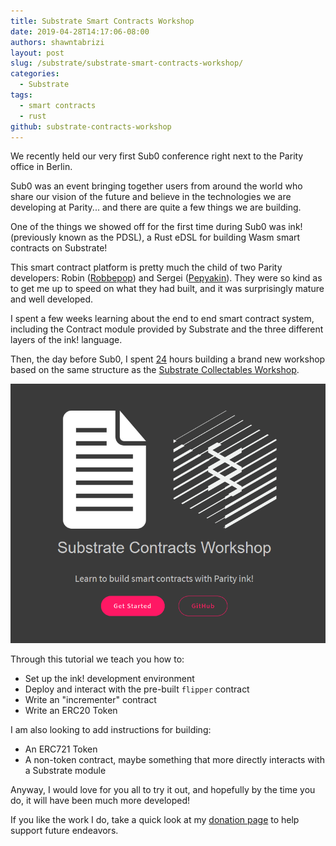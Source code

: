 ```yaml
---
title: Substrate Smart Contracts Workshop
date: 2019-04-28T14:17:06-08:00
authors: shawntabrizi
layout: post
slug: /substrate/substrate-smart-contracts-workshop/
categories:
  - Substrate
tags:
  - smart contracts
  - rust
github: substrate-contracts-workshop
---
```


We recently held our very first Sub0 conference right next to the Parity office in Berlin.

Sub0 was an event bringing together users from around the world who share our vision of the future and believe in the technologies we are developing at Parity... and there are quite a few things we are building.

One of the things we showed off for the first time during Sub0 was ink! (previously known as the PDSL), a Rust eDSL for building Wasm smart contracts on Substrate!

This smart contract platform is pretty much the child of two Parity developers: Robin ([Robbepop](https://github.com/Robbepop)) and Sergei ([Pepyakin](https://github.com/pepyakin)). They were so kind as to get me up to speed on what they had built, and it was surprisingly mature and well developed.

I spent a few weeks learning about the end to end smart contract system, including the Contract module provided by Substrate and the three different layers of the ink! language.

Then, the day before Sub0, I spent [2](https://github.com/shawntabrizi/substrate-contracts-workshop/commit/c6e0223018c17841e342dccc47842a8e18afab55)[4](https://github.com/shawntabrizi/substrate-contracts-workshop/commit/7c26536795e80e0504575dfccf8f8c8871f3eaf4) hours building a brand new workshop based on the same structure as the [Substrate Collectables Workshop](https://github.com/shawntabrizi/substrate-collectables-workshop).

[![](/assets/images/img_5cccc806a30b1.png)](https://github.com/shawntabrizi/substrate-contracts-workshop)

Through this tutorial we teach you how to:

- Set up the ink! development environment
- Deploy and interact with the pre-built `flipper` contract
- Write an "incrementer" contract
- Write an ERC20 Token

I am also looking to add instructions for building:

- An ERC721 Token
- A non-token contract, maybe something that more directly interacts with a Substrate module

Anyway, I would love for you all to try it out, and hopefully by the time you do, it will have been much more developed!

If you like the work I do, take a quick look at my [donation page](https://shawntabrizi.com/donate/) to help support future endeavors.
